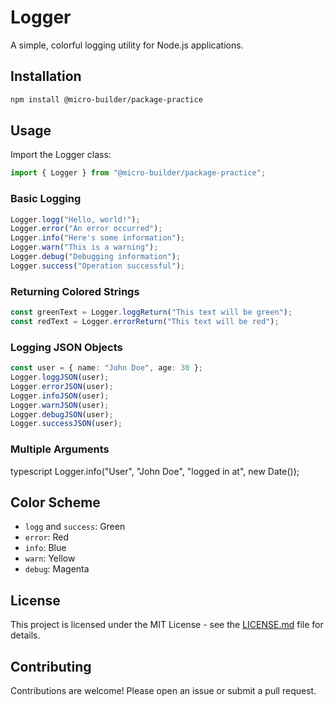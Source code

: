 # Logger

A simple, colorful logging utility for Node.js applications.

## Installation

```bash
npm install @micro-builder/package-practice
```

## Usage

Import the Logger class:

```typescript
import { Logger } from "@micro-builder/package-practice";
```

### Basic Logging

```typescript
Logger.logg("Hello, world!");
Logger.error("An error occurred");
Logger.info("Here's some information");
Logger.warn("This is a warning");
Logger.debug("Debugging information");
Logger.success("Operation successful");
```

### Returning Colored Strings

```typescript
const greenText = Logger.loggReturn("This text will be green");
const redText = Logger.errorReturn("This text will be red");
```

### Logging JSON Objects

```typescript
const user = { name: "John Doe", age: 30 };
Logger.loggJSON(user);
Logger.errorJSON(user);
Logger.infoJSON(user);
Logger.warnJSON(user);
Logger.debugJSON(user);
Logger.successJSON(user);
```

### Multiple Arguments

typescript
Logger.info("User", "John Doe", "logged in at", new Date());

## Color Scheme

- `logg` and `success`: Green
- `error`: Red
- `info`: Blue
- `warn`: Yellow
- `debug`: Magenta

## License

This project is licensed under the MIT License - see the [LICENSE.md](LICENSE.md) file for details.

## Contributing

Contributions are welcome! Please open an issue or submit a pull request.
